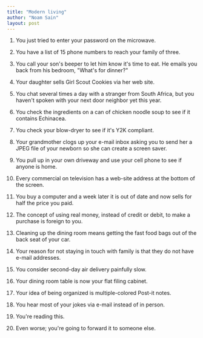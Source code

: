 ```yaml
---
title: "Modern living"
author: "Noam Sain"
layout: post
---
```


1. You just tried to enter your password on the microwave.

2. You have a list of 15 phone numbers to reach your family of three.

3. You call your son's beeper to let him know it's time to eat. He emails you back from his bedroom, "What's for dinner?"

4. Your daughter sells Girl Scout Cookies via her web site.

5. You chat several times a day with a stranger from South Africa, but you haven't spoken with your next door neighbor yet this year.

6. You check the ingredients on a can of chicken noodle soup to see if it contains Echinacea.

7. You check your blow-dryer to see if it's Y2K compliant.

8. Your grandmother clogs up your e-mail inbox asking you to send her a JPEG file of your newborn so she can create a screen saver.

9. You pull up in your own driveway and use your cell phone to see if anyone is home.

10. Every commercial on television has a web-site address at the bottom of the screen.

11. You buy a computer and a week later it is out of date and now sells for half the price you paid.

12. The concept of using real money, instead of credit or debit, to make a purchase is foreign to you.

13. Cleaning up the dining room means getting the fast food bags out of the back seat of your car.

14. Your reason for not staying in touch with family is that they do not have e-mail addresses.

15. You consider second-day air delivery painfully slow.

16. Your dining room table is now your flat filing cabinet.

17. Your idea of being organized is multiple-colored Post-it notes.

18. You hear most of your jokes via e-mail instead of in person.

19. You're reading this.

20. Even worse; you're going to forward it to someone else.
